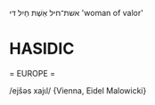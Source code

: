 אשת־חיל
אֵשֶׁת חַיִל
די
'woman of valor'

HASIDIC
=======
= EUROPE = 

/ejšəs xajɩl/ {Vienna, Eidel Malowicki}
